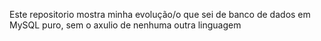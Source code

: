 
Este repositorio mostra minha evolução/o que sei de banco de dados em MySQL puro, sem o axulio de nenhuma outra linguagem
